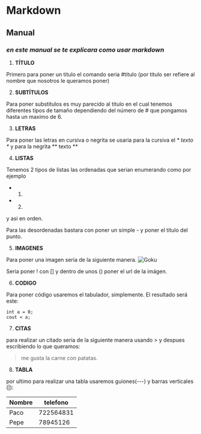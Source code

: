 # Markdown
## Manual
### _*en este **manual** se te explicara como usar markdown*_

1. **TÍTULO**

Primero para poner un titulo el comando seria #titulo (por titulo ser refiere al nombre que nosotros le queramos poner)

2. **SUBTÍTULOS**

Para poner substitulos es muy parecido al titulo en el cual tenemos diferentes tipos de tamaño dependiendo del número de # que pongamos hasta un maximo de 6.

3. **LETRAS**

Para poner las letras en cursiva o negrita se usaria para la cursiva el _* texto *_ y para la negrita ** texto **

4. **LISTAS**

Tenemos 2 tipos de listas las ordenadas que serian enumerando como por ejemplo
 - 1.
 - 2. 
y asi en orden.

Para las desordenadas
bastara con poner un simple - y poner el título del punto.

5. **IMAGENES**

Para poner una imagen seria de la siguiente manera.
![Goku](https://encrypted-tbn0.gstatic.com/images?q=tbn:ANd9GcSA7XmqKuk8gqsOPvBlnZ37cos0dpI18jCz8Q&s)

Seria poner ! con [] y dentro de unos () poner el url de la imágen.

6. **CODIGO**

Para poner código usaremos el tabulador, simplemente. El resultado será este:

    int a = 0;
    cout < a;

7. **CITAS**

para realizar un citado seria de la siguiente manera usando > y despues escribiendo lo que queramos:
 
 > me gusta la carne con patatas.


8. **TABLA**

por ultimo para realizar una tabla usaremos guiones(---) y barras verticales (|):

| Nombre| telefono |
| ----- | ---------|
| Paco  | 722564831|
| Pepe  | 78945126 |




